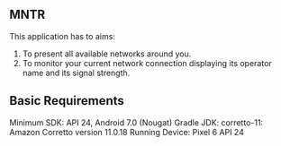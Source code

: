 MNTR
----
This application has to aims:
1) To present all available networks around you.
2) To monitor your current network connection displaying its operator name and its signal strength.


Basic Requirements
------------------
Minimum SDK: API 24, Android 7.0 (Nougat)
Gradle JDK: corretto-11: Amazon Corretto version 11.0.18
Running Device: Pixel 6 API 24
